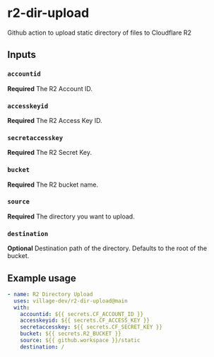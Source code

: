 # r2-dir-upload
Github action to upload static directory of files to Cloudflare R2

## Inputs

### `accountid`

**Required** The R2 Account ID.

### `accesskeyid`

**Required** The R2 Access Key ID.

### `secretaccesskey`

**Required** The R2 Secret Key.

### `bucket`
**Required** The R2 bucket name.

### `source`

**Required** The directory you want to upload.

### `destination`

**Optional** Destination path of the directory. Defaults to the root of the bucket.

## Example usage
```yaml
- name: R2 Directory Upload
  uses: village-dev/r2-dir-upload@main
  with:
    accountid: ${{ secrets.CF_ACCOUNT_ID }}
    accesskeyid: ${{ secrets.CF_ACCESS_KEY }}
    secretaccesskey: ${{ secrets.CF_SECRET_KEY }}
    bucket: ${{ secrets.R2_BUCKET }}
    source: ${{ github.workspace }}/static
    destination: /
```
